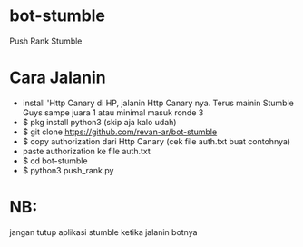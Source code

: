 # bot-stumble
Push Rank Stumble

# Cara Jalanin
 - install 'Http Canary di HP, jalanin Http Canary nya. Terus mainin Stumble Guys sampe juara 1 atau minimal masuk ronde 3
 - $ pkg install python3 (skip aja kalo udah)
 - $ git clone https://github.com/revan-ar/bot-stumble
 - $ copy authorization dari Http Canary (cek file auth.txt buat contohnya)
 - paste authorization ke file auth.txt
 - $ cd bot-stumble
 - $ python3 push_rank.py
 
 # NB:
 jangan tutup aplikasi stumble ketika jalanin botnya
